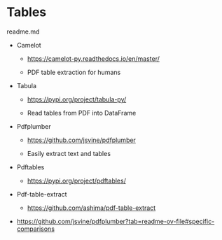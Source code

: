 # Tables

readme.md

*   Camelot

    *   https://camelot-py.readthedocs.io/en/master/

    *   PDF table extraction for humans

*   Tabula

    *   https://pypi.org/project/tabula-py/

    *   Read tables from PDF into DataFrame

*   Pdfplumber


    *   https://github.com/jsvine/pdfplumber

    *   Easily extract text and tables

*   Pdftables

    *   https://pypi.org/project/pdftables/

*   Pdf-table-extract

    *   https://github.com/ashima/pdf-table-extract

    
*   https://github.com/jsvine/pdfplumber?tab=readme-ov-file#specific-comparisons